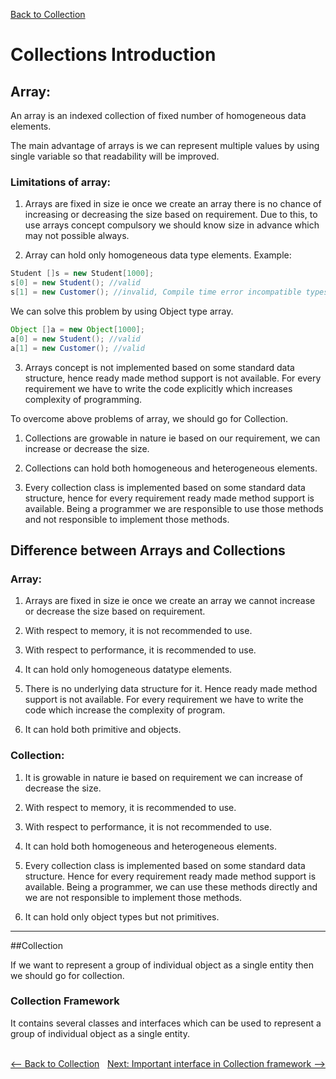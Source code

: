[Back to Collection](../README.md)

# Collections Introduction

## Array:
An array is an indexed collection of fixed number of homogeneous data elements. 

The main advantage of arrays is we can represent multiple values by using single variable so that readability will be improved.

### Limitations of array:
1) Arrays are fixed in size ie once we create an array there is no chance of increasing or decreasing the size based on requirement. Due to this, to use arrays concept compulsory we should know size in advance which may not possible always.

2) Array can hold only homogeneous data type elements. 
Example: 

```java
Student []s = new Student[1000];
s[0] = new Student(); //valid
s[1] = new Customer(); //invalid, Compile time error incompatible types
```

We can solve this problem by using Object type array.

```java
Object []a = new Object[1000];
a[0] = new Student(); //valid
a[1] = new Customer(); //valid
```

3) Arrays concept is not implemented based on some standard data structure, hence ready made method support is not available. For every requirement we have to write the code explicitly which increases complexity of programming.

To overcome above problems of array, we should go for Collection.

1) Collections are growable in nature ie based on our requirement, we can increase or decrease the size.

2) Collections can hold both homogeneous and heterogeneous elements.

3) Every collection class is implemented based on some standard data structure, hence for every requirement ready made method support is available. Being a programmer we are responsible to use those methods and not responsible to implement those methods.


## Difference between Arrays and Collections

### Array:
1) Arrays are fixed in size ie once we create an array we cannot increase or decrease the size based on requirement. <br>

2) With respect to memory, it is not recommended to use.

3) With respect to performance, it is recommended to use.

4) It can hold only homogeneous datatype elements.

5) There is no underlying data structure for it. Hence ready made method support is not available. For every requirement we have to write the code which increase the complexity of program.

6) It can hold both primitive and objects.

### Collection:
1) It is growable in nature ie based on requirement we can increase of decrease the size. <br>

2) With respect to memory, it is recommended to use.

3) With respect to performance, it is not recommended to use.

4) It can hold both homogeneous and heterogeneous elements.

5) Every collection class is implemented based on some standard data structure. Hence for every requirement ready made method support is available. Being a programmer, we can use these methods directly and we are not responsible to implement those methods.

6) It can hold only object types but not primitives.

----------------

##Collection

If we want to represent a group of individual object as a single entity then we should go for collection.

### Collection Framework

It contains several classes and interfaces which can be used to represent a group of individual object as a single entity.


<br>

<div style="float:left;">
<a href="../README.md"><-- Back to Collection</a>
</div>



<div style="float:right">
  <a href="../2_key_interface/README.md" style="">Next: Important interface in Collection framework --></a>
</div>

<br>